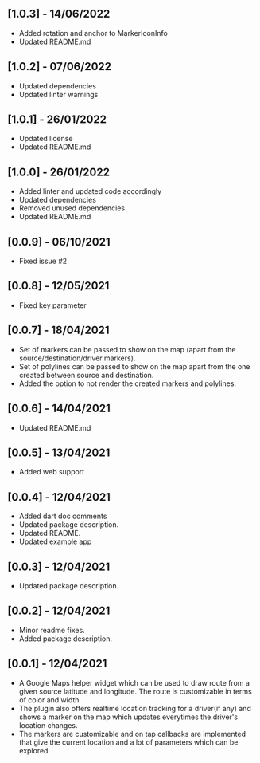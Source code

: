 ## [1.0.3] - 14/06/2022

* Added rotation and anchor to MarkerIconInfo
* Updated README.md

## [1.0.2] - 07/06/2022

* Updated dependencies
* Updated linter warnings

## [1.0.1] - 26/01/2022

* Updated license
* Updated README.md

## [1.0.0] - 26/01/2022

* Added linter and updated code accordingly
* Updated dependencies
* Removed unused dependencies
* Updated README.md

## [0.0.9] - 06/10/2021

* Fixed issue #2

## [0.0.8] - 12/05/2021

* Fixed key parameter

## [0.0.7] - 18/04/2021

* Set of markers can be passed to show on the map (apart from the source/destination/driver markers).
* Set of polylines can be passed to show on the map apart from the one created between source and destination.
* Added the option to not render the created markers and polylines.

## [0.0.6] - 14/04/2021

* Updated README.md

## [0.0.5] - 13/04/2021

* Added web support

## [0.0.4] - 12/04/2021

* Added dart doc comments
* Updated package description.
* Updated README.
* Updated example app

## [0.0.3] - 12/04/2021

* Updated package description.

## [0.0.2] - 12/04/2021

* Minor readme fixes.
* Added package description.

## [0.0.1] - 12/04/2021

* A Google Maps helper widget which can be used to draw route from a given source latitude and longitude. The route is customizable in terms of color and width.
* The plugin also offers realtime location tracking for a driver(if any) and shows a marker on the map which updates everytimes the driver's location changes.
* The markers are customizable and on tap callbacks are implemented that give the current location and a lot of parameters which can be explored.

